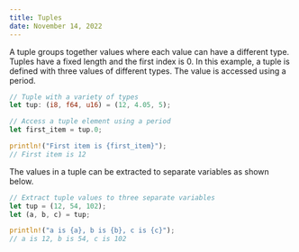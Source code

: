 ```yaml
---
title: Tuples
date: November 14, 2022
---
```


A tuple groups together values where each value can have a different type. Tuples have a fixed length and the first index is 0. In this example, a tuple is defined with three values of different types. The value is accessed using a period.

```rust
// Tuple with a variety of types
let tup: (i8, f64, u16) = (12, 4.05, 5);

// Access a tuple element using a period
let first_item = tup.0;

println!("First item is {first_item}");
// First item is 12
```

The values in a tuple can be extracted to separate variables as shown below.

```rust
// Extract tuple values to three separate variables
let tup = (12, 54, 102);
let (a, b, c) = tup;

println!("a is {a}, b is {b}, c is {c}");
// a is 12, b is 54, c is 102
```
